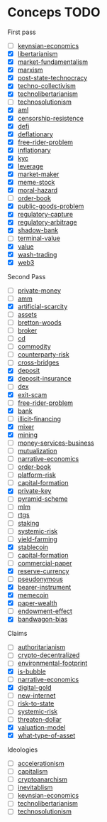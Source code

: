 # Conceps TODO

First pass

- [ ] [keynsian-economics](../concepts/ideologies/keynsian-economics.md)
- [x] [libertarianism](../concepts/ideologies/libertarianism.md)
- [x] [market-fundamentalism](../notes/market-fundamentalism.md)
- [x] [marxism](../concepts/ideologies/marxism.md)
- [x] [post-state-technocracy](../concepts/ideologies/post-state-technocracy.md)
- [x] [techno-collectivism](../concepts/ideologies/techno-collectivism.md)
- [x] [technolibertarianism](../concepts/ideologies/technolibertarianism.md)
- [ ] [technosolutionism](../concepts/ideologies/technosolutionism.md)
- [x] [aml](../concepts/aml.md)
- [x] [censorship-resistence](../concepts/censorship-resistence.md)
- [x] [defi](../concepts/defi.md)
- [x] [deflationary](../concepts/deflationary.md)
- [x] [free-rider-problem](../concepts/free-rider-problem.md)
- [x] [inflationary](../concepts/inflationary.md)
- [x] [kyc](../concepts/kyc.md)
- [x] [leverage](../concepts/leverage.md)
- [x] [market-maker](../concepts/market-maker.md)
- [x] [meme-stock](../concepts/meme-stock.md)
- [x] [moral-hazard](../concepts/moral-hazard.md)
- [ ] [order-book](../concepts/order-book.md)
- [x] [public-goods-problem](../concepts/public-goods-problem.md)
- [x] [regulatory-capture](../concepts/regulatory-capture.md)
- [x] [regulatory-arbitrage](../concepts/regulatory-arbitrage.md)
- [x] [shadow-bank](../concepts/shadow-bank.md)
- [ ] [terminal-value](../concepts/terminal-value.md)
- [x] [value](../concepts/value.md)
- [x] [wash-trading](../concepts/wash-trading.md)
- [x] [web3](../concepts/web3.md)

Second Pass

- [ ] [private-money](../concepts/private-money.md)
- [ ] [amm](../concepts/amm.md)
- [x] [artificial-scarcity](../concepts/artificial-scarcity.md)
- [ ] [assets](../concepts/assets.md)
- [ ] [bretton-woods](../concepts/bretton-woods.md)
- [ ] [broker](../concepts/broker.md)
- [ ] [cd](../concepts/cd.md)
- [ ] [commodity](../concepts/commodity.md)
- [ ] [counterparty-risk](../concepts/counterparty-risk.md)
- [ ] [cross-bridges](../concepts/cross-bridges.md)
- [x] [deposit](../concepts/deposit.md)
- [x] [deposit-insurance](../concepts/deposit-insurance.md)
- [ ] [dex](../concepts/dex.md)
- [x] [exit-scam](../concepts/exit-scam.md)
- [ ] [free-rider-problem](../concepts/free-rider-problem.md)
- [x] [bank](../concepts/bank.md)
- [ ] [illicit-financing](../concepts/illicit-financing.md)
- [x] [mixer](../concepts/mixer.md)
- [x] [mining](../concepts/mining.md)
- [ ] [money-services-business](../concepts/money-services-business.md)
- [ ] [mutualization](../concepts/mutualization.md)
- [ ] [narrative-economics](../concepts/narrative-economics.md)
- [ ] [order-book](../concepts/order-book.md)
- [ ] [platform-risk](../concepts/platform-risk.md)
- [ ] [capital-formation](../concepts/capital-formation.md)
- [x] [private-key](../concepts/private-key.md)
- [ ] [pyramid-scheme](../concepts/pyramid-scheme.md)
- [ ] [mlm](../concepts/mlm.md)
- [ ] [rtgs](../concepts/rtgs.md)
- [ ] [staking](../concepts/staking.md)
- [ ] [systemic-risk](../concepts/systemic-risk.md)
- [ ] [yield-farming](../concepts/yield-farming.md)
- [x] [stablecoin](../concepts/stablecoin.md)
- [ ] [capital-formation](../concepts/capital-formation.md)
- [ ] [commercial-paper](../concepts/commercial-paper.md)
- [x] [reserve-currency](../concepts/reserve-currency.md)
- [ ] [pseudonymous](../concepts/pseudonymous.md)
- [x] [bearer-instrument](../concepts/bearer-instrument.md)
- [x] [memecoin](../concepts/memecoin.md)
- [x] [paper-wealth](../concepts/paper-wealth.md)
- [ ] [endowment-effect](../concepts/endowment-effect.md)
- [x] [bandwagon-bias](../concepts/bandwagon-bias.md)

Claims

- [ ] [authoritarianism](../claims/authoritarianism.md)
- [ ] [crypto-decentralized](../claims/crypto-decentralized.md)
- [ ] [environmental-footprint](../claims/environmental-footprint.md)
- [x] [is-bubble](../claims/is-bubble.md)
- [ ] [narrative-economics](../concepts/narrative-economics.md)
- [x] [digital-gold](../claims/digital-gold.md)
- [ ] [new-internet](../claims/new-internet.md)
- [ ] [risk-to-state](../claims/risk-to-state.md)
- [ ] [systemic-risk](../concepts/systemic-risk.md)
- [ ] [threaten-dollar](../claims/threaten-dollar.md)
- [x] [valuation-model](../concepts/valuation-model.md)
- [x] [what-type-of-asset](../claims/what-type-of-asset.md)

Ideologies

- [ ] [accelerationism](../concepts/ideologies/accelerationism.md)
- [ ] [capitalism](../concepts/ideologies/capitalism.md)
- [ ] [cryptoanarchism](../concepts/ideologies/cryptoanarchism.md)
- [ ] [inevitablism](../concepts/ideologies/inevitablism.md)
- [ ] [keynsian-economics](../concepts/ideologies/keynsian-economics.md)
- [ ] [technolibertarianism](../concepts/ideologies/technolibertarianism.md)
- [ ] [technosolutionism](../concepts/ideologies/technosolutionism.md)